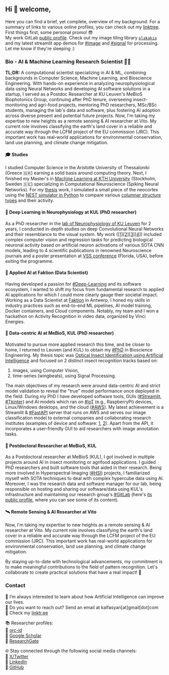 ## Hi 👋 welcome,  
Here you can find a brief, yet complete, overview of my background. For a summary of links to various online profiles, you can check out my [linktree](https://linktr.ee/kalfasyan). First things first, some personal promo! 😎  
My work GitLab [public profile](https://gitlab.kuleuven.be/u0107087). Check out my image tiling library [`plakakia`](https://github.com/kalfasyan/plakakia) and my latest streamlit app demos for [#image](https://basic-image-processing.streamlit.app/) and [#signal](https://basic-signal-processing.streamlit.app/) for processing. Let me know if they're sleeping :)  
  
### Bio - AI & Machine Learning Research Scientist 👨‍💻  

**TL;DR:** A computational scientist specializing in AI & ML, combining backgrounds in Computer Science, Machine Learning, and Bioscience Engineering. With hands-on experience in analyzing neurophysiological data using Neural Networks and developing AI software solutions in a startup, I served as a Postdoc Researcher at KU Leuven's MeBioS Biophotonics Group, continuing after PhD tenure, overseeing insect-monitoring and agri-food projects, mentoring PhD researchers, MSc/BSc students, managing the lab's data and software, plus fostering AI adoption across diverse present and potential future projects. Now, I'm taking my expertise to new heights as a remote sensing & AI researcher at Vito. My current role involves classifying the earth's land cover in a reliable and accurate way through the LCFM project of the EU commission (JRC). This important work has real-world applications for environmental conservation, land use planning, and climate change mitigation.

#### 🎓 Studies 
I studied Computer Science in the Aristotle University of Thessaloniki (Greece 🇬🇷) earning a solid basis around computing theory. Next, I finished my Master's in [Machine Learning at KTH University](https://www.kth.se/profile/ikalfas) (Stockholm, Sweden 🇸🇪) specializing in Computational Neuroscience (Spiking Neural Networks). For my [thesis](https://kth.diva-portal.org/smash/record.jsf?pid=diva2%3A868833&dswid=-157) work, I simulated a small piece of the neocortex using the [NEST simulator in Python](https://nest-simulator.readthedocs.io/en/stable/index.html) to compare various [columnar structure types](https://en.wikipedia.org/wiki/Cortical_column) and their activity.  

#### 🧠 Deep Learning in Neurophysiology at KUL (PhD researcher)  
As a PhD researcher in the [lab of Neurophysiology of KU Leuven](https://gbiomed.kuleuven.be/english/research/50000666/50000669/50488669) for 2 years, I conducted in-depth studies on deep Convolutional Neural Networks and their resemblance to the visual system. My work ([[1]](https://www.eneuro.org/content/4/3/eneuro.0113-17.2017.abstract)[[2]](https://journals.plos.org/ploscompbiol/article?id=10.1371/journal.pcbi.1006557)[[3]](https://www.jneurosci.org/content/39/33/6513.abstract)[[4]](https://www.frontiersin.org/articles/10.3389/fnhum.2017.00402/full)) included complex computer vision and regression tasks for predicting biological neuronal activity based on artificial neuron activations of various SOTA CNN models, leading to 4 scientific publications in renowned Neuroscience journals and a poster presentation at [VSS conference](https://jov.arvojournals.org/article.aspx?articleid=2651681) (Florida, USA), before exiting the programme.    

#### 🚀 Applied AI at Faktion (Data Scientist)  
Having developed a passion for [#Deep-Learning]() and its software ecosystem, I wanted to shift my focus from fundamental research to applied AI applications for which I could more clearly gauge their societal impact. Working as a Data Scientist at [Faktion](https://faktion.com/) in Antwerp, I honed my skills in industry practices such as end-to-end ML pipelines, AI model training, Docker containers, and Cloud components. Notably, my team and I won a hackathon on Activity Recognition in video data, organized by Vinci Energies.   

#### 🐞 Data-centric AI at MeBioS, KUL (PhD researcher)
Motivated to pursue more applied research this time, and be closer to home, I returned to Leuven (and KUL) to obtain my [#PhD]() in Bioscience Engineering. My thesis topic was [Optical Insect Identification using Artificial Intelligence](https://kuleuven.limo.libis.be/discovery/fulldisplay?docid=lirias3887120&context=SearchWebhook&vid=32KUL_KUL:Lirias&lang=en&search_scope=lirias_profile&adaptor=SearchWebhook&tab=LIRIAS&query=any%2Ccontains%2CLIRIAS3887120&offset=0) and focused on 2 distinct insect recognition tracks based on:  
1) images, using Computer Vision,
2) time-series (wingbeats), using Signal Processing.
  
The main objectives of my research were around data-centric AI and strict model validation to reveal the "true" model performance once deployed in the field. During my PhD I have developed software tools, GUIs ([#Streamlit](), [#Tkinter]()) and AI models which ran on [#IoT]() (e.g., RaspberryPi) devices, Linux/Windows desktops, and the cloud ([#AWS]()). My latest achievement is a Streamlit & [#FastAPI]() server that runs on AWS and serves our image classification model to external companies and collaborating research institutes (examples of device and software: [1](https://www.veed.io/view/5147995d-7dad-44e0-b3c7-fd91f16699f0?panel=showcase), [2](https://www.veed.io/view/8efbeae2-e421-456a-9b50-30c968bcdf3e?panel=showcase)). Apart from the API, it incorporates a user-friendly GUI to aid researchers with image annotation tasks.  
  
#### 🦾 Postdoctoral Researcher at MeBioS, KUL
As a Postdoctoral researcher at MeBioS (KUL), I got involved in multiple projects around AI in insect monitoring or agrifood applications. I guided PhD researchers and built software tools that aided in their research. Being more involved in Hyperspectral Imaging ([#HSI]()) projects, I familiarized myself with SOTA techniques to deal with complex hypercube data using AI. Moreover, I was the research data and software manager for our lab, being responsible on hosting and sharing our software/data using KUL's infrastructure and maintaining our research group's [#GitLab]() (here's [its public profile](https://gitlab.kuleuven.be/mebios-dl), where you can see some of its content).  
  
#### 🛰️ Remote Sensing & AI Researcher at Vito
Now, I'm taking my expertise to new heights as a remote sensing & AI researcher at Vito. My current role involves classifying the earth's land cover in a reliable and accurate way through the LCFM project of the EU commission (JRC). This important work has real-world applications for environmental conservation, land use planning, and climate change mitigation.  

By staying up-to-date with technological advancements, my commitment is to make meaningful contributions to the field of pattern recognition. Let's collaborate to create practical solutions that have a real impact!  🔧  

### Contact

🌱 I’m always interested to learn about how Artificial Intelligence can improve our lives.  
💬 Do you want to reach out? Send an email at kalfasyan[at]gmail[dot]com  
🔗 Check my [linktr.ee](https://linktr.ee/kalfasyan)  
  
📚 Researcher profiles:  
🧬 [orc-id](https://orcid.org/0000-0002-9957-1502)  
🔬 [Google Scholar](https://scholar.google.com/citations?user=WXHakDkAAAAJ&hl=en)  
📖 [ResearchGate](https://www.researchgate.net/profile/Ioannis-Kalfas-2)  
  
🌐 Stay connected through the following social media channels:  
📲 [X/Twitter](https://twitter.com/kalfasyan)  
📲 [LinkedIn](https://www.linkedin.com/in/kalfasyan/)  
📲 [GitHub](https://github.com/kalfasyan/)  
